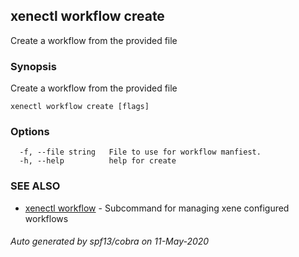 ## xenectl workflow create

Create a workflow from the provided file

### Synopsis

Create a workflow from the provided file

```
xenectl workflow create [flags]
```

### Options

```
  -f, --file string   File to use for workflow manfiest.
  -h, --help          help for create
```

### SEE ALSO

* [xenectl workflow](xenectl_workflow.md)	 - Subcommand for managing xene configured workflows

###### Auto generated by spf13/cobra on 11-May-2020
